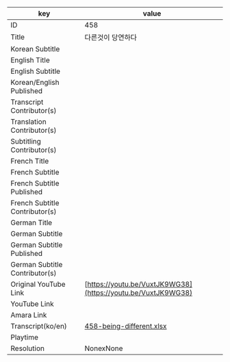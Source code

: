 |  key  |  value  |
|-------|---------|
| ID            | 458 |
| Title         | 다른것이 당연하다 |
| Korean Subtitle |  |
| English Title |  |
| English Subtitle |  |
| Korean/English Published     |  |
| Transcript Contributor(s)   |  |
| Translation Contributor(s)   |  |
| Subtitling Contributor(s)   |  |
| French Title |  |
| French Subtitle |  |
| French Subtitle Published |  |
| French Subtitle Contributor(s) |  |
| German Title |  |
| German Subtitle |  |
| German Subtitle Published |  |
| German Subtitle Contributor(s) |  |
| Original YouTube Link  | [https://youtu.be/VuxtJK9WG38](https://youtu.be/VuxtJK9WG38) |
| YouTube Link  |  |
| Amara Link    |  |
| Transcript(ko/en) | [458-being-different.xlsx](https://github.com/jungtosociety/dharma-qna/raw/master/sub/458/458-being-different.xlsx) |
| Playtime |  |
| Resolution | NonexNone|
